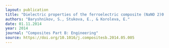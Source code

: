 ```yaml
---
layout: publication
title: "Dielectric properties of the ferroelectric composite (NaNO 2)0.9/(BaTiO3)0.1."
authors: "Baryshnikov, S., Stukova, E., & Koroleva, E."
date: 01.11.2014
year: 2014
journal: "Composites Part B: Engineering"
source: https://doi.org/10.1016/j.compositesb.2014.05.005
---
```

